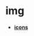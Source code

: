 <!-- generated by markdown-notes-tree -->

# img

<!-- optional markdown-notes-tree directory description starts here -->

<!-- optional markdown-notes-tree directory description ends here -->

- [**icons**](icons)

